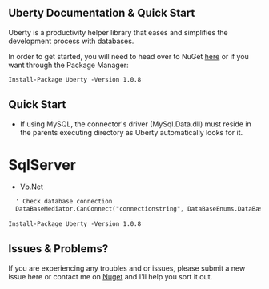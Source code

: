 ## Uberty Documentation & Quick Start

Uberty is a productivity helper library that eases and simplifies the development process with databases.

In order to get started, you will need to head over to NuGet [here](https://www.nuget.org/packages/Uberty/) or if you want through the Package Manager:

```markdown
Install-Package Uberty -Version 1.0.8
```

## Quick Start
* If using MySQL, the connector's driver (MySql.Data.dll) must reside in the parents executing directory as Uberty automatically looks for it.

# SqlServer

  - Vb.Net
```markdown  
  ' Check database connection
  DataBaseMediator.CanConnect("connectionstring", DataBaseEnums.DataBaseType.SQLServer)
  
Install-Package Uberty -Version 1.0.8
```

## Issues & Problems?

If you are experiencing any troubles and or issues, please submit a new issue here or contact me on [Nuget](https://www.nuget.org/packages/Uberty/1.0.8/ContactOwners) and I'll help you sort it out.
